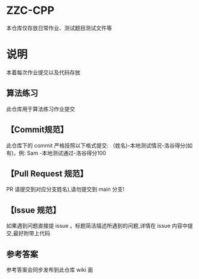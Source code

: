 # ZZC-CPP
本仓库仅存放日常作业、测试题目测试文件等
# 说明
本着每次作业提交以及代码存放

## 算法练习
此仓库用于算法练习作业提交 
## 【Commit规范】
此仓库下的 commit 严格技照以下格式提交:
（姓名)-本地测试情况-洛谷得分(如有)，例: Sam -本地测试通过-洛谷得分100
## 【Pull Request 规范】 
PR 请提交到对应分支姓名),请勿提交到 main 分支!
## 【Issue 规范】
如果遇到问题直接提 issue 。标题简洁描述所遇到的问题,详情在 issue 内容中提交,最好附带上代码
## 参考答案
参考答案会同步发布到此仓库 wiki 面
